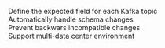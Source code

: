 Define the expected field for each Kafka topic      
Automatically handle schema changes       
Prevent backwars incompatible changes     
Support multi-data center environment 
